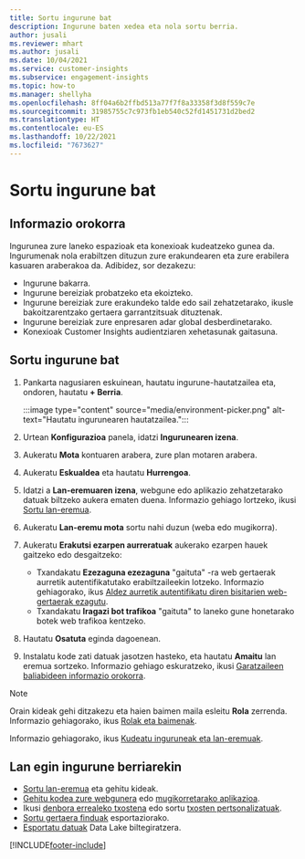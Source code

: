 ```yaml
---
title: Sortu ingurune bat
description: Ingurune baten xedea eta nola sortu berria.
author: jusali
ms.reviewer: mhart
ms.author: jusali
ms.date: 10/04/2021
ms.service: customer-insights
ms.subservice: engagement-insights
ms.topic: how-to
ms.manager: shellyha
ms.openlocfilehash: 8ff04a6b2ffbd513a77f7f8a33358f3d8f559c7e
ms.sourcegitcommit: 31985755c7c973fb1eb540c52fd1451731d2bed2
ms.translationtype: HT
ms.contentlocale: eu-ES
ms.lasthandoff: 10/22/2021
ms.locfileid: "7673627"
---
```

# <a name="create-a-new-environment"></a>Sortu ingurune bat 

## <a name="overview"></a>Informazio orokorra

Ingurunea zure laneko espazioak eta konexioak kudeatzeko gunea da. Ingurumenak nola erabiltzen dituzun zure erakundearen eta zure erabilera kasuaren araberakoa da. Adibidez, sor dezakezu:

- Ingurune bakarra.
- Ingurune bereiziak probatzeko eta ekoizteko.
- Ingurune bereiziak zure erakundeko talde edo sail zehatzetarako, ikusle bakoitzarentzako gertaera garrantzitsuak dituztenak.
- Ingurune bereiziak zure enpresaren adar global desberdinetarako.
- Konexioak Customer Insights audientziaren xehetasunak gaitasuna.

## <a name="create-a-new-environment"></a>Sortu ingurune bat

1. Pankarta nagusiaren eskuinean, hautatu ingurune-hautatzailea eta, ondoren, hautatu **+ Berria**.

   :::image type="content" source="media/environment-picker.png" alt-text="Hautatu ingurunearen hautatzailea.":::

1. Urtean **Konfigurazioa** panela, idatzi **Ingurunearen izena**.

1. Aukeratu **Mota** kontuaren arabera, zure plan motaren arabera.

1. Aukeratu **Eskualdea** eta hautatu **Hurrengoa**. 

1. Idatzi a **Lan-eremuaren izena**, webgune edo aplikazio zehatzetarako datuak biltzeko aukera ematen duena. Informazio gehiago lortzeko, ikusi [Sortu lan-eremua](create-workspace.md).

1. Aukeratu **Lan-eremu mota** sortu nahi duzun (weba edo mugikorra). 

1. Aukeratu **Erakutsi ezarpen aurreratuak** aukerako ezarpen hauek gaitzeko edo desgaitzeko:

   - Txandakatu **Ezezaguna ezezaguna** "gaituta" -ra web gertaerak aurretik autentifikatutako erabiltzaileekin lotzeko. Informazio gehiagorako, ikus [Aldez aurretik autentifikatu diren bisitarien web-gertaerak ezagutu](unknown-to-known.md).
   - Txandakatu **Iragazi bot trafikoa** "gaituta" to laneko gune honetarako botek web trafikoa kentzeko. 

1. Hautatu **Osatuta** eginda dagoenean. 

1. Instalatu kode zati datuak jasotzen hasteko, eta hautatu **Amaitu** lan eremua sortzeko. Informazio gehiago eskuratzeko, ikusi [Garatzaileen baliabideen informazio orokorra](developer-resources.md).

> [!NOTE]
> Orain kideak gehi ditzakezu eta haien baimen maila esleitu **Rola** zerrenda. Informazio gehiagorako, ikus [Rolak eta baimenak](user-roles.md). 

Informazio gehiagorako, ikus [Kudeatu inguruneak eta lan-eremuak](manage-environments-workspaces.md).

## <a name="work-with-your-new-environment"></a>Lan egin ingurune berriarekin

- [Sortu lan-eremua](../engagement-insights/create-workspace.md) eta gehitu kideak.
- [Gehitu kodea zure webgunera](../engagement-insights/instrument-website.md) edo [mugikorretarako aplikazioa](../engagement-insights/developer-resources.md#capture-events-from-mobile-apps).
- Ikusi [denbora errealeko txostena](../engagement-insights/view-reports.md) edo sortu [txosten pertsonalizatuak](../engagement-insights/custom-reports.md).
- [Sortu gertaera finduak](../engagement-insights/refined-events.md) esportaziorako.
- [Esportatu datuak](../engagement-insights/export-events.md) Data Lake biltegiratzera.

[!INCLUDE[footer-include](../includes/footer-banner.md)]
